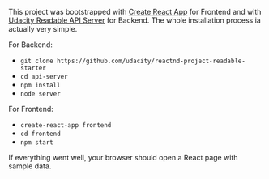 This project was bootstrapped with [Create React App](https://github.com/facebookincubator/create-react-app) for Frontend and with [Udacity Readable API Server](https://github.com/udacity/reactnd-project-readable-starter) for Backend.
The whole installation process ia actually very simple. 

For Backend:
  - `git clone https://github.com/udacity/reactnd-project-readable-starter`
  - `cd api-server`
  - `npm install`
  - `node server`

For Frontend:
  - `create-react-app frontend`
  - `cd frontend`
  - `npm start`
  
  
If everything went well, your browser should open a React page with sample data.